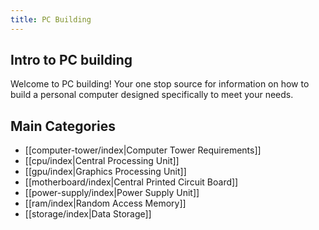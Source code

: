 ```yaml
---
title: PC Building
---
```

## Intro to PC building

Welcome to PC building! Your one stop source for information on how to build a personal computer designed specifically to meet your needs.

## Main Categories

- [[computer-tower/index|Computer Tower Requirements]]
- [[cpu/index|Central Processing Unit]]
- [[gpu/index|Graphics Processing Unit]]
- [[motherboard/index|Central Printed Circuit Board]]
- [[power-supply/index|Power Supply Unit]]
- [[ram/index|Random Access Memory]]
- [[storage/index|Data Storage]]



